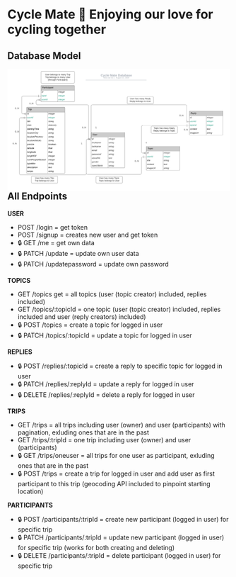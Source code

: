 # Cycle Mate 🚴 Enjoying our love for cycling together

## Database Model

<img src="DataBase-diagram.svg"
     alt="Database model"
     style="float: left; margin-right: 10px;" />

## All Endpoints

**USER**

- POST /login = get token
- POST /signup = creates new user and get token
- 🔒 GET /me = get own data
- 🔒 PATCH /update = update own user data
- 🔒 PATCH /updatepassword = update own password

**TOPICS**

- GET /topics get = all topics (user (topic creator) included, replies included)
- GET /topics/:topicId = one topic (user (topic creator) included, replies included and user (reply creators) included)
- 🔒 POST /topics = create a topic for logged in user
- 🔒 PATCH /topics/:topicId = update a topic for logged in user

**REPLIES**

- 🔒 POST /replies/:topicId = create a reply to specific topic for logged in user
- 🔒 PATCH /replies/:replyId = update a reply for logged in user
- 🔒 DELETE /replies/:replyId = delete a reply for logged in user

**TRIPS**

- GET /trips = all trips including user (owner) and user (participants) with pagination, exluding ones that are in the past
- GET /trips/:tripId = one trip including user (owner) and user (participants)
- 🔒 GET /trips/oneuser = all trips for one user as participant, exluding ones that are in the past
- 🔒 POST /trips = create a trip for logged in user and add user as first participant to this trip (geocoding API included to pinpoint starting location)

**PARTICIPANTS**

- 🔒 POST /participants/:tripId = create new participant (logged in user) for specific trip
- 🔒 PATCH /participants/:tripId = update new participant (logged in user) for specific trip (works for both creating and deleting)
- 🔒 DELETE /participants/:tripId = delete participant (logged in user) for specific trip
